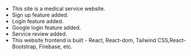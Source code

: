 * This site is a medical service website.
* Sign up feature added.
* Login feature added.
* Google login feature added.
* Service review added.
* This website frontend is built  - React,  React-dom, Tailwind CSS,React-Bootstrap, Firebase, etc. 